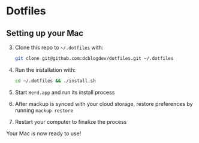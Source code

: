 # Dotfiles

## Setting up your Mac

3. Clone this repo to `~/.dotfiles` with:

    ```zsh
    git clone git@github.com:dcblogdev/dotfiles.git ~/.dotfiles
    ```

4. Run the installation with:

    ```zsh
    cd ~/.dotfiles && ./install.sh
    ```

5. Start `Herd.app` and run its install process
6. After mackup is synced with your cloud storage, restore preferences by running `mackup restore`
7. Restart your computer to finalize the process

Your Mac is now ready to use!